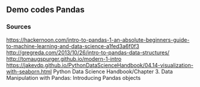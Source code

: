 ## Demo codes Pandas

### Sources
https://hackernoon.com/intro-to-pandas-1-an-absolute-beginners-guide-to-machine-learning-and-data-science-a1fed3a6f0f3
http://gregreda.com/2013/10/26/intro-to-pandas-data-structures/
http://tomaugspurger.github.io/modern-1-intro
https://jakevdp.github.io/PythonDataScienceHandbook/04.14-visualization-with-seaborn.html
Python Data Science Handbook/Chapter 3. Data Manipulation with Pandas: Introducing Pandas objects